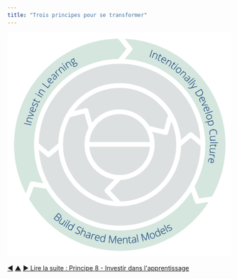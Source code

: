 ```yaml
---
title: "Trois principes pour se transformer"
---
```




![Trois principes pour se transformer : investir dans l'apprentissage - Développer délibérément la culture - Construire des modèles mentaux partagés](img/csf/csf-light-transformation.png)


<div class="bottom-nav">
<a href="collaborate-on-dependencies.html" title="Retour à : Principe 7 - Collaborer sur les dépendances">◀</a> <a href="csf.html" title="Remonter: Un Framework du Sens Commun pour les organisations et les équipes">▲</a> <a href="invest-in-learning.html" title="">▶ Lire la suite : Principe 8 - Investir dans l&apos;apprentissage</a>
</div>


<script type="text/javascript">
Mousetrap.bind('g n', function() {
    window.location.href = 'invest-in-learning.html';
    return false;
});
</script>

